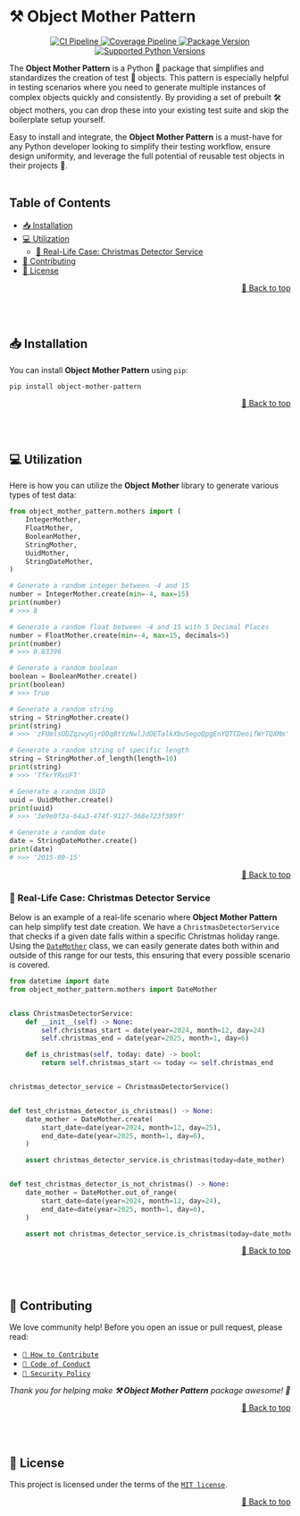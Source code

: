 <a name="readme-top"></a>

# ⚒️ Object Mother Pattern

<p align="center">
    <a href="https://github.com/adriamontoto/object-mother-pattern/actions/workflows/ci.yaml?event=push&branch=master" target="_blank">
        <img src="https://github.com/adriamontoto/object-mother-pattern/actions/workflows/ci.yaml/badge.svg?event=push&branch=master" alt="CI Pipeline">
    </a>
    <a href="https://coverage-badge.samuelcolvin.workers.dev/redirect/adriamontoto/object-mother-pattern" target="_blank">
        <img src="https://coverage-badge.samuelcolvin.workers.dev/adriamontoto/object-mother-pattern.svg" alt="Coverage Pipeline">
    </a>
    <a href="https://pypi.org/project/object-mother-pattern" target="_blank">
        <img src="https://img.shields.io/pypi/v/object-mother-pattern?color=%2334D058&label=pypi%20package" alt="Package Version">
    </a>
    <a href="https://pypi.org/project/object-mother-pattern/" target="_blank">
        <img src="https://img.shields.io/pypi/pyversions/object-mother-pattern.svg?color=%2334D058" alt="Supported Python Versions">
    </a>
</p>

The **Object Mother Pattern** is a Python 🐍 package that simplifies and standardizes the creation of test 🧪 objects. This pattern is especially helpful in testing scenarios where you need to generate multiple instances of complex objects quickly and consistently. By providing a set of prebuilt 🛠️ object mothers, you can drop these into your existing test suite and skip the boilerplate setup yourself.

Easy to install and integrate, the **Object Mother Pattern** is a must-have for any Python developer looking to simplify their testing workflow, ensure design uniformity, and leverage the full potential of reusable test objects in their projects 🚀.
<br><br>

## Table of Contents

- [📥 Installation](#installation)
- [💻 Utilization](#utilization)
  - [🎄 Real-Life Case: Christmas Detector Service](#real-life-case-christmas-detector-service)
- [🤝 Contributing](#contributing)
- [🔑 License](#license)

<p align="right">
    <a href="#readme-top">🔼 Back to top</a>
</p><br><br>

<a name="installation"></a>

## 📥 Installation

You can install **Object Mother Pattern** using `pip`:

```bash
pip install object-mother-pattern
```

<p align="right">
    <a href="#readme-top">🔼 Back to top</a>
</p><br><br>

<a name="utilization"></a>

## 💻 Utilization

Here is how you can utilize the **Object Mother** library to generate various types of test data:

```python
from object_mother_pattern.mothers import (
    IntegerMother,
    FloatMother,
    BooleanMother,
    StringMother,
    UuidMother,
    StringDateMother,
)

# Generate a random integer between -4 and 15
number = IntegerMother.create(min=-4, max=15)
print(number)
# >>> 8

# Generate a random float between -4 and 15 with 5 Decimal Places
number = FloatMother.create(min=-4, max=15, decimals=5)
print(number)
# >>> 0.83396

# Generate a random boolean
boolean = BooleanMother.create()
print(boolean)
# >>> True

# Generate a random string
string = StringMother.create()
print(string)
# >>> 'zFUmlsODZqzwyGjrOOqBtYzNwlJdOETalkXbuSegoQpgEnYQTCDeoifWrTQXMm'

# Generate a random string of specific length
string = StringMother.of_length(length=10)
print(string)
# >>> 'TfkrYRxUFT'

# Generate a random UUID
uuid = UuidMother.create()
print(uuid)
# >>> '3e9e0f3a-64a3-474f-9127-368e723f389f'

# Generate a random date
date = StringDateMother.create()
print(date)
# >>> '2015-09-15'
```

<p align="right">
    <a href="#readme-top">🔼 Back to top</a>
</p>

<a name="real-life-case-christmas-detector-service"></a>

### 🎄 Real-Life Case: Christmas Detector Service

Below is an example of a real-life scenario where **Object Mother Pattern** can help simplify test date creation. We have a `ChristmasDetectorService` that checks if a given date falls within a specific Christmas holiday range. Using the [`DateMother`](https://github.com/adriamontoto/object-mother-pattern/blob/master/object_mother_pattern/mothers/dates/date/date_mother.py) class, we can easily generate dates both within and outside of this range for our tests, this ensuring that every possible scenario is covered.

```python
from datetime import date
from object_mother_pattern.mothers import DateMother


class ChristmasDetectorService:
    def __init__(self) -> None:
        self.christmas_start = date(year=2024, month=12, day=24)
        self.christmas_end = date(year=2025, month=1, day=6)

    def is_christmas(self, today: date) -> bool:
        return self.christmas_start <= today <= self.christmas_end


christmas_detector_service = ChristmasDetectorService()


def test_christmas_detector_is_christmas() -> None:
    date_mother = DateMother.create(
        start_date=date(year=2024, month=12, day=25),
        end_date=date(year=2025, month=1, day=6),
    )

    assert christmas_detector_service.is_christmas(today=date_mother)


def test_christmas_detector_is_not_christmas() -> None:
    date_mother = DateMother.out_of_range(
        start_date=date(year=2024, month=12, day=24),
        end_date=date(year=2025, month=1, day=6),
    )

    assert not christmas_detector_service.is_christmas(today=date_mother)
```

<p align="right">
    <a href="#readme-top">🔼 Back to top</a>
</p><br><br>

<a name="contributing"></a>

## 🤝 Contributing

We love community help! Before you open an issue or pull request, please read:

- [`🤝 How to Contribute`](https://github.com/adriamontoto/object-mother-pattern/blob/master/.github/CONTRIBUTING.md)
- [`🧭 Code of Conduct`](https://github.com/adriamontoto/object-mother-pattern/blob/master/.github/CODE_OF_CONDUCT.md)
- [`🔐 Security Policy`](https://github.com/adriamontoto/object-mother-pattern/blob/master/.github/SECURITY.md)

_Thank you for helping make **⚒️ Object Mother Pattern** package awesome! 🌟_

<p align="right">
    <a href="#readme-top">🔼 Back to top</a>
</p><br><br>

<a name="license"></a>

## 🔑 License

This project is licensed under the terms of the [`MIT license`](https://github.com/adriamontoto/object-mother-pattern/blob/master/LICENSE.md).

<p align="right">
    <a href="#readme-top">🔼 Back to top</a>
</p>
